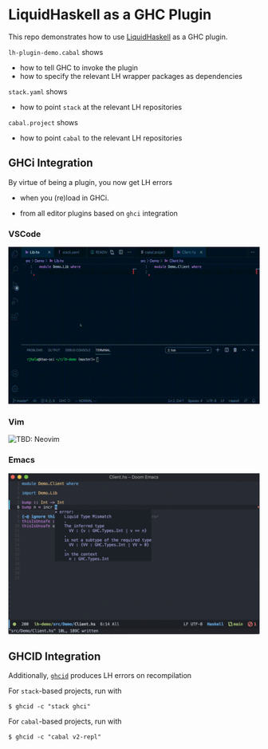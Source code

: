 # LiquidHaskell as a GHC Plugin

This repo demonstrates how to use [LiquidHaskell](https://github.com/ucsd-progsys/liquidhaskell) as a GHC plugin.

`lh-plugin-demo.cabal` shows 

- how to tell GHC to invoke the plugin
- how to specify the relevant LH wrapper packages as dependencies

`stack.yaml` shows

- how to point `stack` at the relevant LH repositories

`cabal.project` shows

- how to point `cabal` to the relevant LH repositories

## GHCi Integration

By virtue of being a plugin, you now get LH errors 

- when you (re)load in GHCi. 

- from all editor plugins based on `ghci` integration

### VSCode 

![VS Code](vscode.gif)

### Vim

![TBD: Neovim](nvim.png)

### Emacs

![TBD: Emacs](emacs.png)

## GHCID Integration

Additionally, [`ghcid`](https://github.com/ndmitchell/ghcid) produces LH errors on recompilation 

For `stack`-based projects, run with 

```
$ ghcid -c "stack ghci"
```

For `cabal`-based projects, run with 

```
$ ghcid -c "cabal v2-repl"
```


